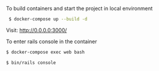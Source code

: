 To build containers and start the project in local environment

```bash
 $ docker-compose up --build -d
```
Visit:
http://0.0.0.0:3000/

To enter rails console in the container

```bash
$ docker-compose exec web bash

$ bin/rails console
```
